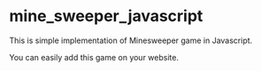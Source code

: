 # mine_sweeper_javascript

This is simple implementation of Minesweeper game in Javascript.

You can easily add this game on your website.

